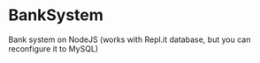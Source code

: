 # BankSystem
Bank system on NodeJS (works with Repl.it database, but you can reconfigure it to MySQL)
